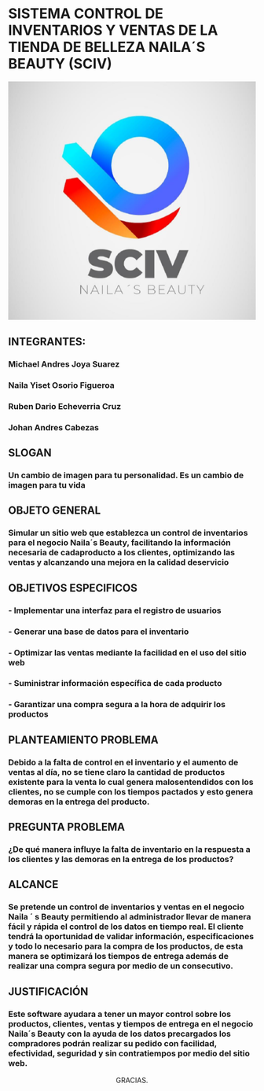 # SISTEMA CONTROL DE INVENTARIOS Y VENTAS DE LA TIENDA DE BELLEZA NAILA´S BEAUTY (SCIV)

![image](./Archivos%20staticos/Logo.png)

## INTEGRANTES:
### Michael Andres Joya Suarez
### Naila Yiset Osorio Figueroa
### Ruben Dario Echeverria Cruz
### Johan Andres Cabezas

## SLOGAN
### Un cambio de imagen para tu personalidad. Es un cambio de imagen para tu vida

## OBJETO GENERAL
### Simular un sitio web que establezca un control de inventarios para el negocio Naila´s Beauty, facilitando la información necesaria de cadaproducto a los clientes, optimizando las ventas y alcanzando una mejora en la calidad deservicio

## OBJETIVOS ESPECIFICOS
### - Implementar una interfaz para el registro de usuarios
### - Generar una base de datos para el inventario
### - Optimizar las ventas mediante la facilidad en el uso del sitio web
### - Suministrar información específica de cada producto
### - Garantizar una compra segura a la hora de adquirir los productos

## PLANTEAMIENTO PROBLEMA
### Debido a la falta de control en el inventario y el aumento de ventas al día, no se tiene claro la cantidad de productos existente para la venta lo cual genera malosentendidos con los clientes, no se cumple con los tiempos pactados y esto genera demoras en la entrega del producto.

## PREGUNTA PROBLEMA
### ¿De qué manera influye la falta de inventario en la respuesta a los clientes y las demoras en la entrega de los productos?

## ALCANCE
### Se pretende un control de inventarios y ventas en el negocio Naila ´ s Beauty permitiendo al administrador llevar de manera fácil y rápida el control de los datos en tiempo real. El cliente tendrá la oportunidad de validar información, especificaciones y todo lo necesario para la compra de los productos, de esta manera se optimizará los tiempos de entrega además de realizar una compra segura por medio de un consecutivo.


## JUSTIFICACIÓN
### Este software ayudara a tener un mayor control sobre los productos, clientes, ventas y tiempos de entrega en el negocio Naila´s Beauty con la ayuda de los datos precargados los compradores podrán realizar su pedido con facilidad, efectividad, seguridad y sin contratiempos por medio del sitio web.


<center> GRACIAS. </center>
